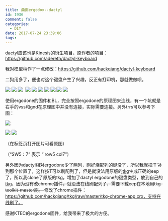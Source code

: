 ```yaml
---
title: 曲面ergodox--dactyl
id: 1936
comment: false
categories:
  - DIY
date: 2017-07-24 23:39:06
tags:
---
```


dactyl应该也是Kinesis的衍生项目，原作者的项目：https://github.com/adereth/dactyl-keyboard

我对模型稍作了一点修改：https://github.com/hackqiang/dactyl-keyboard

二狗用多了，便也对这个键盘产生了兴趣，反正有打印机，那就做做呗。

<!--more-->

![](https://hackqiang.org/wp-content/uploads/2017/07/20170723_220120-1024x768.jpg) ![](https://hackqiang.org/wp-content/uploads/2017/07/20170723_005525-1024x768.jpg) ![](https://hackqiang.org/wp-content/uploads/2017/07/20170722_003518-1024x768.jpg)  ![](https://hackqiang.org/wp-content/uploads/2017/07/20170722_003506-1024x768.jpg) ![](https://hackqiang.org/wp-content/uploads/2017/07/20170721_214828-1024x768.jpg) ![](https://hackqiang.org/wp-content/uploads/2017/07/20170721_211739-1024x768.jpg) ![](https://hackqiang.org/wp-content/uploads/2017/07/20170721_211720-1024x768.jpg) ![](https://hackqiang.org/wp-content/uploads/2017/07/20170716_123236-1024x768.jpg) ![](https://hackqiang.org/wp-content/uploads/2017/07/20170710_070801-1024x768.jpg) ![](https://hackqiang.org/wp-content/uploads/2017/07/20170713_221657-1024x768.jpg)

使用ergodone的固件和BL，完全按照ergodone的原理图来连线，有一个坑就是右手的vss和gnd在原理图中并没有连接，实际需要连接。另外trrs可以参考下图：

![](https://hackqiang.org/wp-content/uploads/2017/07/20170708_204739.jpg)

![](https://hackqiang.org/wp-content/uploads/2017/07/left.png) ![](https://hackqiang.org/wp-content/uploads/2017/07/right.png)

（在标签页打开图片可看原图）

（“SW5：7” 表示 “ row5 col7”）

另外因为dactyl相对ergodone少了两列，刚好烧配列的键没了，所以我就把‘T'补到那个位置了，这样按T可以刷配列了，但是就没法用原版的[tkg](http://tkg.io)生成正确的eep了，所以我clone了原版的tkg，增加了dactyl ergodone的键盘类型，放到自己的[tkg](https://tkg.hackqiang.org)，<del>因为没有改chrome插件，就没法在线刷配列了，需要下载eep在本地用tkg-toolkit-master刷。 </del>修改了chrome插件：https://github.com/hackqiang/tkg/raw/master/tkg-chrome-app.crx，支持在线刷了。

感谢KTEC的ergodone固件，给我带来了极大的方便。